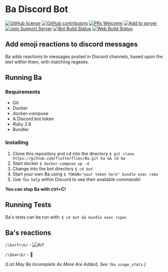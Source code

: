 # Ba Discord Bot

[![GitHub license](https://img.shields.io/github/license/flutterflies/Ba.svg?style=flat-square)](https://github.com/flutterflies/Ba/blob/master/LICENSE)
[![GitHub contributors](https://img.shields.io/github/contributors/flutterflies/Ba.svg?style=flat-square)](https://GitHub.com/flutterflies/Ba/graphs/contributors/)
[![PRs Welcome](https://img.shields.io/badge/PRs-welcome-brightgreen.svg?style=flat-square)](http://makeapullrequest.com)
[![Add to server](https://img.shields.io/badge/Add%20to%20your-server-7289DA.svg?style=flat-square)](https://discordapp.com/oauth2/authorize?&client_id=432729863820935172&scope=bot&permissions=2112)
[![Join Support Server](https://img.shields.io/badge/Join%20the%20support-Discord-7289DA.svg?style=flat-square)](https://discord.gg/GMSFMpF)
[![Bot Build Status](https://github.com/flutterflies/ba/workflows/Bot%20Build/badge.svg)](https://github.com/flutterflies/ba/actions)
[![Web Build Status](https://github.com/flutterflies/ba/workflows/Web%20Build/badge.svg)](https://github.com/flutterflies/ba/actions)

## Add emoji reactions to discord messages

Ba adds reactions to messages posted in Discord channels, based upon the text within them, with matching regexes.

## Running Ba

### Requirements

* Git
* Docker
* docker-compose
* A Discord bot token
* Ruby 2.6
* Bundler

### Installing

1) Clone this repository and cd into the directory `$ git clone https://github.com/flutterflies/Ba.git ba && cd ba`
1) Start docker `$ docker-compose up -d`
1) Change into the bot directory `$ cd bot`
1) Start your own Ba using `$ TOKEN="your token here" bundle exec rake`
1) Use `?ba help` within Discord to see their available commands!

**You can stop Ba with ctrl+C!**

## Running Tests

Ba's tests can be run with: `$ cd bot && bundle exec rspec`

## Ba's reactions

`/\barf+\b/` - ![Arf](https://i.imgur.com/c0wyf8p.png)

`/\bba+\b/` - 🐑

_[List May Be Incomplete As More Are Added, See `?ba usage_stats`.]_
